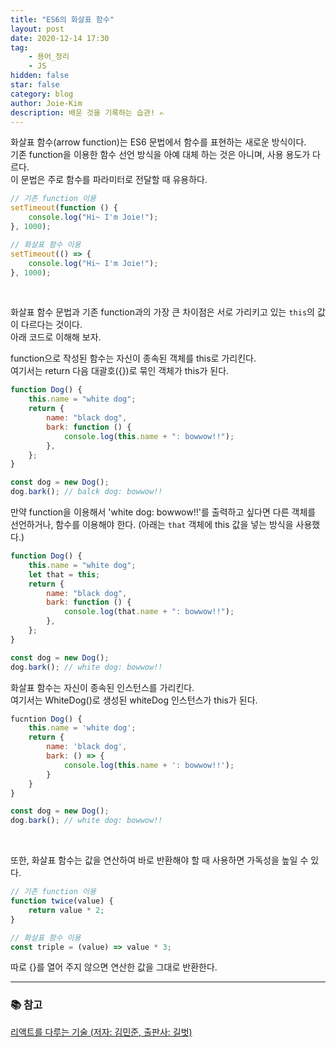 ```yaml
---
title: "ES6의 화살표 함수"
layout: post
date: 2020-12-14 17:30
tag:
    - 용어_정리
    - JS
hidden: false
star: false
category: blog
author: Joie-Kim
description: 배운 것을 기록하는 습관! ✍️
---
```


화살표 함수(arrow function)는 ES6 문법에서 함수를 표현하는 새로운 방식이다.<br>
기존 function을 이용한 함수 선언 방식을 아예 대체 하는 것은 아니며, 사용 용도가 다르다.<br>
이 문법은 주로 함수를 파라미터로 전달할 때 유용하다.

```jsx
// 기존 function 이용
setTimeout(function () {
    console.log("Hi~ I'm Joie!");
}, 1000);

// 화살표 함수 이용
setTimeout(() => {
    console.log("Hi~ I'm Joie!");
}, 1000);
```

<br>

화살표 함수 문법과 기존 function과의 가장 큰 차이점은 서로 가리키고 있는 `this`의 값이 다르다는 것이다.<br>
아래 코드로 이해해 보자.

function으로 작성된 함수는 자신이 종속된 객체를 this로 가리킨다.<br>
여기서는 return 다음 대괄호({})로 묶인 객체가 this가 된다.

```jsx
function Dog() {
    this.name = "white dog";
    return {
        name: "black dog",
        bark: function () {
            console.log(this.name + ": bowwow!!");
        },
    };
}

const dog = new Dog();
dog.bark(); // balck dog: bowwow!!
```

만약 function을 이용해서 'white dog: bowwow!!'를 출력하고 싶다면 다른 객체를 선언하거나, 함수를 이용해야 한다. (아래는 `that` 객체에 this 값을 넣는 방식을 사용했다.)

```jsx
function Dog() {
    this.name = "white dog";
    let that = this;
    return {
        name: "black dog",
        bark: function () {
            console.log(that.name + ": bowwow!!");
        },
    };
}

const dog = new Dog();
dog.bark(); // white dog: bowwow!!
```

화살표 함수는 자신이 종속된 인스턴스를 가리킨다.<br>
여기서는 WhiteDog()로 생성된 whiteDog 인스턴스가 this가 된다.

```jsx
fucntion Dog() {
    this.name = 'white dog';
    return {
        name: 'black dog',
        bark: () => {
            console.log(this.name + ': bowwow!!');
        }
    }
}

const dog = new Dog();
dog.bark(); // white dog: bowwow!!
```

<br>

또한, 화살표 함수는 값을 연산하여 바로 반환해야 할 때 사용하면 가독성을 높일 수 있다.

```jsx
// 기존 function 이용
function twice(value) {
    return value * 2;
}

// 화살표 함수 이용
const triple = (value) => value * 3;
```

따로 {}를 열어 주지 않으면 연산한 값을 그대로 반환한다.

---

### 📚 참고

[리액트를 다루는 기술 (저자: 김민준, 출판사: 길벗)](http://www.kyobobook.co.kr/product/detailViewKor.laf?ejkGb=KOR&mallGb=KOR&barcode=9791160508796&orderClick=LEa&Kc=)
